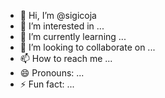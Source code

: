 - 👋 Hi, I’m @sigicoja
- 👀 I’m interested in ...
- 🌱 I’m currently learning ...
- 💞️ I’m looking to collaborate on ...
- 📫 How to reach me ...
- 😄 Pronouns: ...
- ⚡ Fun fact: ...

<!---
sigicoja/sigicoja is a ✨ special ✨ repository because its `README.md` (this file) appears on your GitHub profile.
You can click the Preview link to take a look at your changes.
--->
